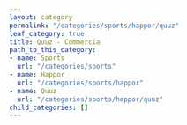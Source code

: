 ```yaml
---
layout: category
permalink: "/categories/sports/happor/quuz"
leaf_category: true
title: Quuz - Commercia
path_to_this_category:
- name: Sports
  url: "/categories/sports"
- name: Happor
  url: "/categories/sports/happor"
- name: Quuz
  url: "/categories/sports/happor/quuz"
child_categories: []
---
```

